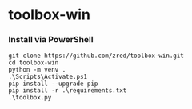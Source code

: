 # toolbox-win

### Install via PowerShell
```
git clone https://github.com/zred/toolbox-win.git
cd toolbox-win
python -m venv .
.\Scripts\Activate.ps1
pip install --upgrade pip
pip install -r .\requirements.txt
.\toolbox.py
```
